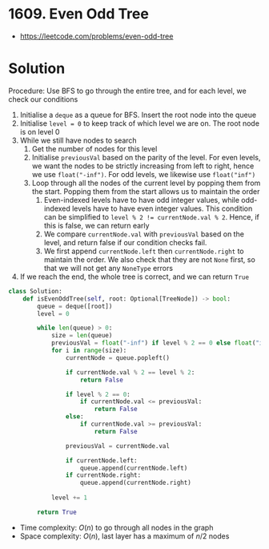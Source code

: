 # 1609. Even Odd Tree

- https://leetcode.com/problems/even-odd-tree

# Solution

Procedure: Use BFS to go through the entire tree, and for each level, we check our conditions

1. Initialise a `deque` as a queue for BFS. Insert the root node into the queue
2. Initialise `level = 0` to keep track of which level we are on. The root node is on level 0
3. While we still have nodes to search
   1. Get the number of nodes for this level
   2. Initialise `previousVal` based on the parity of the level. For even levels, we want the nodes to be strictly increasing from left to right, hence we use `float("-inf")`. For odd levels, we likewise use `float("inf")`
   3. Loop through all the nodes of the current level by popping them from the start. Popping them from the start allows us to maintain the order
      1. Even-indexed levels have to have odd integer values, while odd-indexed levels have to have even integer values. This condition can be simplified to `level % 2 != currentNode.val % 2`. Hence, if this is false, we can return early
      2. We compare `currentNode.val` with `previousVal` based on the level, and return false if our condition checks fail.
      3. We first append `currentNode.left` then `currentNode.right` to maintain the order. We also check that they are not `None` first, so that we will not get any `NoneType` errors
4. If we reach the end, the whole tree is correct, and we can return `True`

```py
class Solution:
    def isEvenOddTree(self, root: Optional[TreeNode]) -> bool:
        queue = deque([root])
        level = 0

        while len(queue) > 0:
            size = len(queue)
            previousVal = float("-inf") if level % 2 == 0 else float("inf")
            for i in range(size):
                currentNode = queue.popleft()

                if currentNode.val % 2 == level % 2:
                    return False

                if level % 2 == 0:
                    if currentNode.val <= previousVal:
                        return False
                else:
                    if currentNode.val >= previousVal:
                        return False

                previousVal = currentNode.val

                if currentNode.left:
                    queue.append(currentNode.left)
                if currentNode.right:
                    queue.append(currentNode.right)
            
            level += 1

        return True
```

- Time complexity: $O(n)$ to go through all nodes in the graph
- Space complexity: $O(n)$, last layer has a maximum of $n/2$ nodes